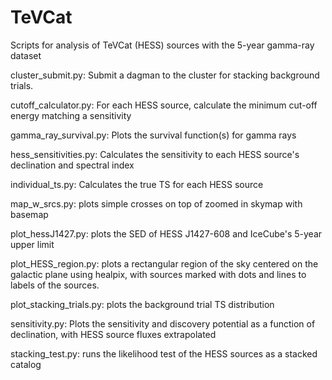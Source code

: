 # TeVCat

Scripts for analysis of TeVCat (HESS) sources with the 5-year gamma-ray dataset

cluster_submit.py:  Submit a dagman to the cluster for stacking background trials.

cutoff_calculator.py:  For each HESS source, calculate the minimum cut-off energy matching a sensitivity

gamma_ray_survival.py:  Plots the survival function(s) for gamma rays 

hess_sensitivities.py:  Calculates the sensitivity to each HESS source's declination and spectral index 

individual_ts.py:  Calculates the true TS for each HESS source

map_w_srcs.py:  plots simple crosses on top of zoomed in skymap with basemap

plot_hessJ1427.py:  plots the SED of HESS J1427-608 and IceCube's 5-year upper limit

plot_HESS_region.py:  plots a rectangular region of the sky centered on the galactic plane using healpix, with sources marked with dots and lines to labels of the sources.

plot_stacking_trials.py:  plots the background trial TS distribution

sensitivity.py:  Plots the sensitivity and discovery potential as a function of declination, with HESS source fluxes extrapolated

stacking_test.py:  runs the likelihood test of the HESS sources as a stacked catalog

